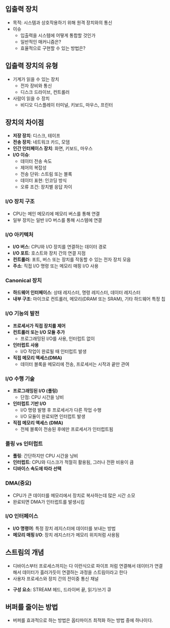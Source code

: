 
## 입출력 장치

* 목적: 시스템과 상호작용하기 위해 원격 장치와의 통신
* 이슈
	* 입출력을 시스템에 어떻게 통합할 것인가
	* 일반적인 매커니즘은?
	* 효율적으로 구현할 수 있는 방법은?

## 입출력 장치의 유형

* 기계가 읽을 수 있는 장치
	* 전자 장비와 통신
	* 디스크 드라이브, 컨트롤러
* 사람이 읽을 수 장치
	* 비디오 디스플레이 터미널, 키보드, 마우스, 프린터


##  장치의 차이점

- **저장 장치**: 디스크, 테이프
- **전송 장치**: 네트워크 카드, 모뎀
- **인간 인터페이스 장치**: 화면, 키보드, 마우스
- **I/O 이슈**:
    - 데이터 전송 속도
    - 제어의 복잡성
    - 전송 단위: 스트림 또는 블록
    - 데이터 표현: 인코딩 방식
    - 오류 조건: 장치별 응답 차이

### I/O 장치 구조

- CPU는 메인 메모리에 메모리 버스를 통해 연결
- 일부 장치는 일반 I/O 버스를 통해 시스템에 연결

### I/O 아키텍처

- **I/O 버스**: CPU와 I/O 장치를 연결하는 데이터 경로
- **I/O 포트**: 호스트와 장치 간의 연결 지점
- **컨트롤러**: 포트, 버스 또는 장치를 작동할 수 있는 전자 장치 모음
- **주소**: 직접 I/O 명령 또는 메모리 매핑 I/O 사용

### Canonical 장치

- **하드웨어 인터페이스**: 상태 레지스터, 명령 레지스터, 데이터 레지스터
- **내부 구조**: 마이크로 컨트롤러, 메모리(DRAM 또는 SRAM), 기타 하드웨어 특정 칩

### I/O 기능의 발전

- **프로세서가 직접 장치를 제어**
- **컨트롤러 또는 I/O 모듈 추가**
    - 프로그래밍된 I/O를 사용, 인터럽트 없이
- **인터럽트 사용**
    - I/O 작업이 완료될 때 인터럽트 발생
- **직접 메모리 액세스(DMA)**
    - 데이터 블록을 메모리에 전송, 프로세서는 시작과 끝만 관여

### I/O 수행 기술

- **프로그래밍된 I/O (폴링)**
    - 단점: CPU 시간을 낭비
- **인터럽트 기반 I/O**
    - I/O 명령 발행 후 프로세서가 다른 작업 수행
    - I/O 모듈이 완료되면 인터럽트 발생
- **직접 메모리 액세스 (DMA)**
    - 전체 블록이 전송된 후에만 프로세서가 인터럽트됨

### 폴링 vs 인터럽트

- **폴링**: 간단하지만 CPU 시간을 낭비
- **인터럽트**: CPU와 디스크가 적절히 활용됨, 그러나 전환 비용이 큼
- **디바이스 속도에 따라 선택**

### DMA(중요)
- CPU가 큰 데이터를 메모리에서 장치로 복사하는데 많은 시간 소모
- 완료되면 DMA가 인터럽트를 발생시킴

### I/O 인터페이스

- **I/O 명령어**: 특정 장치 레지스터에 데이터를 보내는 방법
- **메모리 매핑 I/O**: 장치 레지스터가 메모리 위치처럼 사용됨

## 스트림의 개념
* 디바이스부터 프로세스까지는 다 이런식으로 파이프 처럼 연결해서 데이터가 연결해서 데이터가 흘러가듯이 연결하는 과정을 스트림이라고 한다
* 사용자 프로세스와 장치 간의 전이중 통신 채널
- **구성 요소**: STREAM 헤드, 드라이버 끝, 읽기/쓰기 큐

## 버퍼를 줄이는 방법
* 버퍼를 효과적으로 하는 방법은 옵티마이즈 최적화 하는 방법 중에 하나이다.